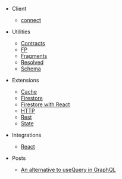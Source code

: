 - Client

  - [connect](doc/connect)

- Utilities

  - [Contracts](extensions/contracts)
  - [FP](extensions/fp)
  - [Fragments](extensions/fragments)
  - [Resolved](extensions/resolved)
  - [Schema](extensions/schema)

- Extensions

  - [Cache](extensions/cache)
  - [Firestore](extensions/firestore)
  - [Firestore with React](extensions/firestore-react)
  - [HTTP](extensions/http)
  - [Rest](extensions/rest)
  - [State](extensions/state)

- Integrations

  - [React](extensions/react)

- Posts

  - [An alternative to useQuery in GraphQL](posts/An-alternative-to-use-query-for-graphql)
